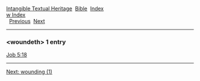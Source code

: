 [Intangible Textual Heritage](../../index)  [Bible](../index) 
[Index](index)   
[w Index](_w_)  
  [Previous](c12613)  [Next](c12615) 

------------------------------------------------------------------------

### &lt;woundeth&gt; 1 entry

[Job 5:18](../kjv/job005.htm#018)  

------------------------------------------------------------------------

[Next: wounding (1)](c12615)
